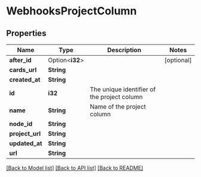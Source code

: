 # WebhooksProjectColumn

## Properties

Name | Type | Description | Notes
------------ | ------------- | ------------- | -------------
**after_id** | Option<**i32**> |  | [optional]
**cards_url** | **String** |  | 
**created_at** | **String** |  | 
**id** | **i32** | The unique identifier of the project column | 
**name** | **String** | Name of the project column | 
**node_id** | **String** |  | 
**project_url** | **String** |  | 
**updated_at** | **String** |  | 
**url** | **String** |  | 

[[Back to Model list]](../README.md#documentation-for-models) [[Back to API list]](../README.md#documentation-for-api-endpoints) [[Back to README]](../README.md)


